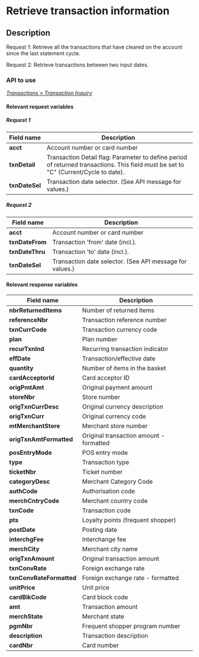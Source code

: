 # Retrieve transaction information

## Description

Request 1: Retrieve all the transactions that have cleared on the account since the last statement cycle.

Request 2: Retrieve transactions between two input dates.

### API to use 

*[Transactions > Transaction Inquiry](../api/?type=post&path=/fv_emea/v4/transactionInquiry)*

#### Relevant request variables

##### Request 1

| Field name     | Description                                                                                                                          |
|----------------|--------------------------------------------------------------------------------------------------------------------------------------|
| **acct**       | Account number or card number                                                                                                        |
| **txnDetail**  | Transaction Detail flag: Parameter to define period of returned transactions. This field must be set to "C" (Current/Cycle to date). |
| **txnDateSel** | Transaction date selector. (See API message for values.)                                                                             |

##### Request 2

| Field name      | Description                                              |
|-----------------|----------------------------------------------------------|
| **acct**        | Account number or card number                            |
| **txnDateFrom** | Transaction 'from' date (incl.).                         |
| **txnDateThru** | Transaction 'to' date (incl.).                           |
| **txnDateSel**  | Transaction date selector. (See API message for values.) |

#### Relevant response variables

| Field name               | Description                             |
|--------------------------|-----------------------------------------|
| **nbrReturnedItems**     | Number of returned items                |
| **referenceNbr**         | Transaction reference number            |
| **txnCurrCode**          | Transaction currency code               |
| **plan**                 | Plan number                             |
| **recurTxnInd**          | Recurring transaction indicator         |
| **effDate**              | Transaction/effective date              |
| **quantity**             | Number of items in the basket           |
| **cardAcceptorId**       | Card acceptor ID                        |
| **origPmtAmt**           | Original payment amount                 |
| **storeNbr**             | Store number                            |
| **origTxnCurrDesc**      | Original currency description           |
| **origTxnCurr**          | Original currency code                  |
| **mtMerchantStore**      | Merchant store number                   |
| **origTxnAmtFormatted**  | Original transaction amount - formatted |
| **posEntryMode**         | POS entry mode                          |
| **type**                 | Transaction type                        |
| **ticketNbr**            | Ticket number                           |
| **categoryDesc**         | Merchant Category Code                  |
| **authCode**             | Authorisation code                      |
| **merchCntryCode**       | Merchant country code                   |
| **txnCode**              | Transaction code                        |
| **pts**                  | Loyalty points (frequent shopper)       |
| **postDate**             | Posting date                            |
| **interchgFee**          | Interchange fee                         |
| **merchCity**            | Merchant city name                      |
| **origTxnAmount**        | Original transaction amount             |
| **txnConvRate**          | Foreign exchange rate                   |
| **txnConvRateFormatted** | Foreign exchange rate - formatted       |
| **unitPrice**            | Unit price                              |
| **cardBlkCode**          | Card block code                         |
| **amt**                  | Transaction amount                      |
| **merchState**           | Merchant state                          |
| **pgmNbr**               | Frequent shopper program number         |
| **description**          | Transaction description                 |
| **cardNbr**              | Card number                             |
